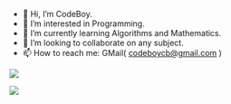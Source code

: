- 👋 Hi, I’m CodeBoy.
- 👀 I’m interested in Programming.
- 🌱 I’m currently learning Algorithms and Mathematics.
- 💞️ I’m looking to collaborate on any subject.
- 📫 How to reach me: GMail( codeboycb@gmail.com )

![](https://github-readme-stats.vercel.app/api?username=CodeBoy2006&show_icons=true&include_all_commits=true&hide_border=true)

<!---
CodeBoy2006/CodeBoy2006 is a ✨ special ✨ repository because its `README.md` (this file) appears on your GitHub profile.
You can click the Preview link to take a look at your changes.
--->

![](https://www.counter12.com/img-y50dZ28B3C5bA1c7-68.gif)
